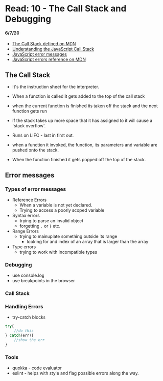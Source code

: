 # Read: 10 - The Call Stack and Debugging
#### 6/7/20

- [The Call Stack defined on MDN](https://developer.mozilla.org/en-US/docs/Glossary/Call_stack)
- [Understanding the JavaScript Call Stack](https://www.freecodecamp.org/news/understanding-the-javascript-call-stack-861e41ae61d4/)
- [JavaScript error messages](https://codeburst.io/javascript-error-messages-debugging-d23f84f0ae7c)
- [JavaScript errors reference on MDN](https://developer.mozilla.org/en-US/docs/Web/JavaScript/Reference/Errors)

## The Call Stack
- It's the instruction sheet for the interpreter.
- When a function is called it gets added to the top of the call stack
- when the current function is finished its taken off the stack and the next function gets run
- if the stack takes up more space that it has assigned to it will cause a 'stack overflow'.
- Runs on LIFO - last in first out.

- when a function it invoked, the function, its parameters and variable are pushed onto the stack. 
- When the function finished it gets popped off the top of the stack.

## Error messages
### Types of error messages
- Reference Errors
    - When a variable is not yet declared.
    - Trying to access a poorly scoped variable
- Syntax errors
    - trying to parse an invalid object
    - forgetting `,` or `}` etc.
- Range Errors
    - trying to mainuplate something outside its range 
        - looking for and index of an array that is larger than the array
- Type errors
    - trying to work with incompatible types
### Debugging
- use console.log
- use breakpoints in the browser
### Call Stack
### Handling Errors
- try-catch blocks
```JavaScript
try{
    //do this
} catch(err){
    //show the err
}
```

### Tools
- quokka - code evaluator
- eslint - helps with style and flag possible errors along the way.
